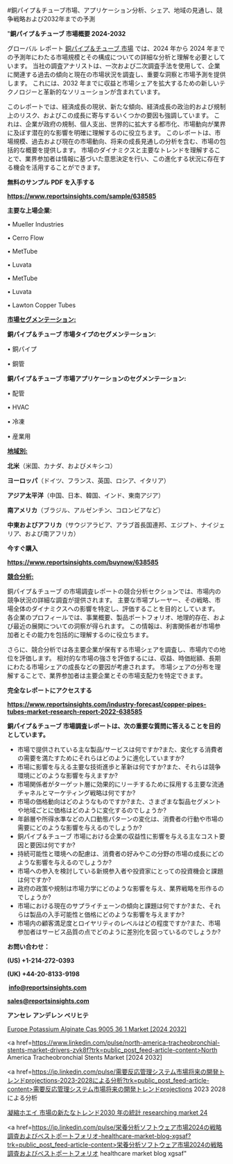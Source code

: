 #銅パイプ＆チューブ市場、アプリケーション分析、シェア、地域の見通し、競争戦略および2032年までの予測

"<strong>銅パイプ＆チューブ 市場概要 2024-2032</strong>

グローバル レポート <a href=https://www.reportsinsights.com/sample/638585>銅パイプ＆チューブ 市場</a> では、2024 年から 2024 年までの予測年にわたる市場規模とその構成についての詳細な分析と理解を必要としています。 当社の調査アナリストは、一次および二次調査手法を使用して、企業に関連する過去の傾向と現在の市場状況を調査し、重要な洞察と市場予測を提供します。 これには、2032 年までに収益と市場シェアを拡大​​するための新しいテクノロジーと革新的なソリューションが含まれています。

このレポートでは、経済成長の現状、新たな傾向、経済成長の政治的および規制上のリスク、およびこの成長に寄与するいくつかの要因も強調しています。 これは、企業が政府の規制、個人支出、世界的に拡大する都市化、市場動向が業界に及ぼす潜在的な影響を明確に理解するのに役立ちます。 このレポートは、市場規模、過去および現在の市場動向、将来の成長見通しの分析を含む、市場の包括的な概要を提供します。 市場のダイナミクスと主要なトレンドを理解することで、業界参加者は情報に基づいた意思決定を行い、この進化する状況に存在する機会を活用することができます。

<strong><b>無料のサンプル PDF を入手する</b></strong>

<a href=https://www.reportsinsights.com/sample/638585><strong><u>https://www.reportsinsights.com/sample/638585</u></strong></a>

<strong>主要な上場企業:</strong>

• Mueller Industries

• Cerro Flow

• MetTube

• Luvata

• MetTube

• Luvata

• Lawton Copper Tubes

<strong><u>市場セグメンテーション</u></strong><strong><u>:</u></strong>

<strong>銅パイプ＆チューブ 市場タイプのセグメンテーション:</strong>

• 銅パイプ

• 銅管

<strong>銅パイプ＆チューブ 市場アプリケーションのセグメンテーション:</strong>

• 配管

• HVAC

• 冷凍

• 産業用

<strong><u>地域別</u></strong><strong><u>:</u></strong>

<strong>北米</strong>（米国、カナダ、およびメキシコ）

<strong>ヨーロッパ</strong>（ドイツ、フランス、英国、ロシア、イタリア）

<strong>アジア太平洋</strong>（中国、日本、韓国、インド、東南アジア）

<strong>南アメリカ</strong>（ブラジル、アルゼンチン、コロンビアなど）

<strong>中東およびアフリカ</strong>（サウジアラビア、アラブ首長国連邦、エジプト、ナイジェリア、および南アフリカ）

<strong>今すぐ購入</strong>

<a href=https://www.reportsinsights.com/buynow/638585><strong><u>https://www.reportsinsights.com/buynow/638585</u></strong></a>

<strong><u>競合分析:</u></strong>

銅パイプ＆チューブ の市場調査レポートの競合分析セクションでは、市場内の競争状況の詳細な調査が提供されます。 主要な市場プレーヤー、その戦略、市場全体のダイナミクスへの影響を特定し、評価することを目的としています。 各企業のプロフィールでは、事業概要、製品ポートフォリオ、地理的存在、および最近の展開についての洞察が得られます。 この情報は、利害関係者が市場参加者とその能力を包括的に理解するのに役立ちます。

さらに、競合分析では各主要企業が保有する市場シェアを調査し、市場内での地位を評価します。 相対的な市場の強さを評価するには、収益、時価総額、長期にわたる市場シェアの成長などの要因が考慮されます。 市場シェアの分布を理解することで、業界参加者は主要企業とその市場支配力を特定できます。

<strong>完全なレポートにアクセスする</strong>

<a href=https://www.reportsinsights.com/industry-forecast/copper-pipes-tubes-market-research-report-2022-638585><strong><u><b>https://www.reportsinsights.com/industry-forecast/copper-pipes-tubes-market-research-report-2022-638585</b></u></strong></a>

<strong><b>銅パイプ＆チューブ 市場調査レポートは、次の重要な質問に答えることを目的としています。</b></strong>
<ul>
  <li>市場で提供されている主な製品/サービスは何ですか?また、変化する消費者の需要を満たすためにそれらはどのように進化していますか?</li>
  <li>市場に影響を与える主要な技術進歩と革新は何ですか?また、それらは競争環境にどのような影響を与えますか?</li>
  <li>市場関係者がターゲット層に効果的にリーチするために採用する主要な流通チャネルとマーケティング戦略は何ですか?</li>
  <li>市場の価格動向はどのようなものですか?また、さまざまな製品セグメントや地域ごとに価格はどのように変化するのでしょうか?</li>
  <li>年齢層や所得水準などの人口動態パターンの変化は、消費者の行動や市場の需要にどのような影響を与えるのでしょうか?</li>
  <li>銅パイプ＆チューブ 市場における企業の収益性に影響を与える主なコスト要因と要因は何ですか?</li>
  <li>持続可能性と環境への配慮は、消費者の好みやこの分野の市場の成長にどのような影響を与えるのでしょうか?</li>
  <li>市場への参入を検討している新規参入者や投資家にとっての投資機会と課題は何ですか?</li>
  <li>政府の政策や規制は市場力学にどのような影響を与え、業界戦略を形作るのでしょうか?</li>
  <li>市場における現在のサプライチェーンの傾向と課題は何ですか?また、それらは製品の入手可能性と価格にどのような影響を与えますか?</li>
  <li>市場内の顧客満足度とロイヤリティのレベルはどの程度ですか?また、市場参加者はサービス品質の点でどのように差別化を図っているのでしょうか?</li>
</ul>
<strong>お問い合わせ：</strong>

<strong>(US) +1-214-272-0393</strong>

<strong>(UK) +44-20-8133-9198</strong>

<strong> </strong><a href=info@reportsinsights.com><strong><u>info@reportsinsights.com</u></strong></a>

<a href=sales@reportsinsights.com><strong><u>sales@reportsinsights.com</u></strong></a>

<strong>アンセレ アンデレン ベリヒテ</strong>

<a href=https://www.linkedin.com/pulse/europe-potassium-alginate-cas-9005-36-1-market-6acpf/>Europe Potassium Alginate Cas 9005 36 1 Market [2024 2032]</a>

<a href=https://www.linkedin.com/pulse/north-america-tracheobronchial-stents-market-drivers-zvk8f?trk=public_post_feed-article-content>North America Tracheobronchial Stents Market [2024 2032]</a>

<a href=https://jp.linkedin.com/pulse/需要反応管理システム市場将来の開発トレンドprojections-2023-2028による分析?trk=public_post_feed-article-content>需要反応管理システム市場将来の開発トレンドprojections 2023 2028による分析</a>

<a href=https://www.linkedin.com/pulse/凝縮ホエイ-市場の新たなトレンド2030-年の統計-researching-market-24/>凝縮ホエイ 市場の新たなトレンド2030 年の統計 researching market 24</a>

<a href=https://jp.linkedin.com/pulse/栄養分析ソフトウェア市場2024の戦略調査およびベストポートフォリオ-healthcare-market-blog-xgsaf?trk=public_post_feed-article-content>栄養分析ソフトウェア市場2024の戦略調査およびベストポートフォリオ healthcare market blog xgsaf</a>"
